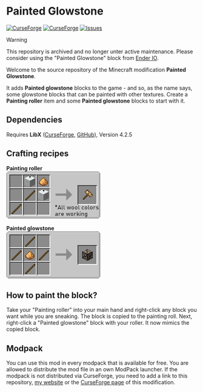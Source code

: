 # Painted Glowstone
[![CurseForge](https://cf.way2muchnoise.eu/full_702508_downloads.svg)](https://www.curseforge.com/minecraft/mc-mods/painted-glowstone) [![CurseForge](https://cf.way2muchnoise.eu/versions/For%20MC_702508_all.svg)](https://www.curseforge.com/minecraft/mc-mods/painted-glowstone) [![Issues](https://img.shields.io/github/issues/florian-berger/painted-glowstone)](https://github.com/florian-berger/painted-glowstone)


> [!WARNING]  
> This repository is archived and no longer unter active maintenance. Please consider using the "Painted Glowstone" block from [Ender IO](https://www.curseforge.com/minecraft/mc-mods/ender-io).


Welcome to the source repository of the Minecraft modification **Painted Glowstone**.

It adds **Painted glowstone** blocks to the game - and so, as the name says, some glowstone blocks that can be painted with other textures. Create a **Painting roller** item and some **Painted glowstone** blocks to start with it.

## Dependencies
Requires **LibX** ([CurseForge](https://www.curseforge.com/minecraft/mc-mods/libx), [GitHub](https://github.com/ModdingX/LibX)), Version 4.2.5

## Crafting recipes
**Painting roller**    
![Recipe: Painting roller](https://raw.githubusercontent.com/florian-berger/painted-glowstone/main/curseforge/Recipe_Painting-Roller.png)

**Painted glowstone**    
![Recipe: Painted glowstone](https://raw.githubusercontent.com/florian-berger/painted-glowstone/main/curseforge/Recipe_Painted-Glowstone.png)

## How to paint the block?
Take your "Painting roller" into your main hand and right-click any block you want while you are sneaking. The block is copied to the painting roll.
Next, right-click a "Painted glowstone" block with your roller. It now mimics the copied block.

## Modpack
You can use this mod in every modpack that is available for free. You are allowed to distribute the mod file in an own ModPack launcher.
If the modpack is not distributed via CurseForge, you need to add a link to this repository, [my website](https://berger-media.biz/downloads/11/minecraft/painted-glowstone) or the [CurseForge page](https://www.curseforge.com/minecraft/mc-mods/painted-glowstone) of this modification.
